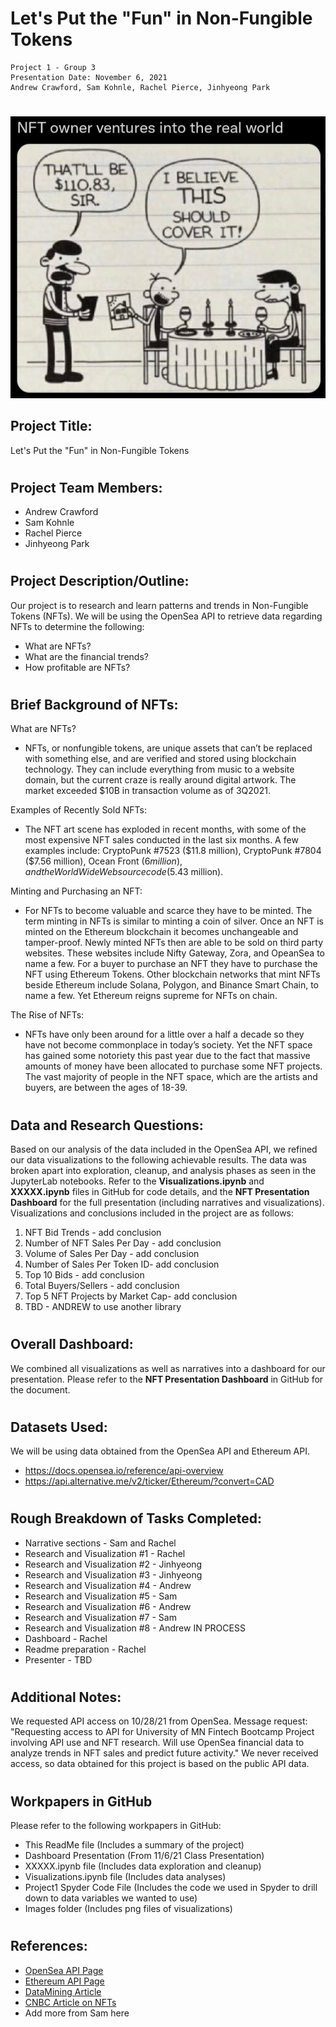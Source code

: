 # **Let's Put the "Fun" in Non-Fungible Tokens**

```
Project 1 - Group 3
Presentation Date: November 6, 2021
Andrew Crawford, Sam Kohnle, Rachel Pierce, Jinhyeong Park
```
#

![image](./images/NFT_comic.png)

## Project Title:
Let's Put the "Fun" in Non-Fungible Tokens

#

## Project Team Members:
- Andrew Crawford
- Sam Kohnle
- Rachel Pierce
- Jinhyeong Park

#

## Project Description/Outline:

Our project is to research and learn patterns and trends in Non-Fungible Tokens (NFTs).  We will be using the OpenSea API to retrieve data regarding NFTs to determine the following:
- What are NFTs?
- What are the financial trends?
- How profitable are NFTs?

#

## Brief Background of NFTs:
What are NFTs?
- NFTs, or nonfungible tokens, are unique assets that can’t be replaced with something else, and are verified and stored using blockchain technology.  They can include everything from music to a website domain, but the current craze is really around digital artwork. The market exceeded $10B in transaction volume as of 3Q2021.

Examples of Recently Sold NFTs:
- The NFT art scene has exploded in recent months, with some of the most expensive NFT sales conducted in the last six months.  A few examples include: CryptoPunk #7523 ($11.8 million), CryptoPunk #7804 ($7.56 million), Ocean Front ($6 million), and the World Wide Web source code ($5.43 million).

Minting and Purchasing an NFT:
- For NFTs to become valuable and scarce they have to be minted. The term minting in NFTs is similar to minting a coin of silver. Once an NFT is minted on the Ethereum blockchain it becomes unchangeable and tamper-proof. Newly minted NFTs then are able to be sold on third party websites. These websites include Nifty Gateway, Zora, and OpeanSea to name a few.  For a buyer to purchase an NFT they have to purchase the NFT using Ethereum Tokens.  Other blockchain networks that mint NFTs beside Ethereum include Solana, Polygon, and Binance Smart Chain, to name a few. Yet Ethereum reigns supreme for NFTs on chain.

The Rise of NFTs:
- NFTs have only been around for a little over a half a decade so they have not become commonplace in today’s society. Yet the NFT space has gained some notoriety this past year due to the fact that massive amounts of money have been allocated to purchase some NFT projects. The vast majority of people in the NFT space, which are the artists and buyers, are between the ages of 18-39.
#

##  Data and Research Questions:
Based on our analysis of the data included in the OpenSea API, we refined our data visualizations to the following achievable results.  The data was broken apart into exploration, cleanup, and analysis phases as seen in the JupyterLab notebooks.  Refer to the **Visualizations.ipynb** and **XXXXX.ipynb** files in GitHub for code details, and the **NFT Presentation Dashboard** for the full presentation (including narratives and visualizations).  Visualizations and conclusions included in the project are as follows:
1. NFT Bid Trends - add conclusion
2. Number of NFT Sales Per Day - add conclusion
1. Volume of Sales Per Day - add conclusion
2. Number of Sales Per Token ID- add conclusion
2. Top 10 Bids - add conclusion
1. Total Buyers/Sellers - add conclusion
2. Top 5 NFT Projects by Market Cap- add conclusion
1. TBD - ANDREW to use another library

#

## Overall Dashboard:
We combined all visualizations as well as narratives into a dashboard for our presentation. Please refer to the **NFT Presentation Dashboard** in GitHub for the document.

#

## Datasets Used:
We will be using data obtained from the OpenSea API and Ethereum API.
- https://docs.opensea.io/reference/api-overview
- https://api.alternative.me/v2/ticker/Ethereum/?convert=CAD

#

## Rough Breakdown of Tasks Completed:
- Narrative sections - Sam and Rachel
- Research and Visualization #1 - Rachel
- Research and Visualization #2 - Jinhyeong
- Research and Visualization #3 - Jinhyeong
- Research and Visualization #4 - Andrew
- Research and Visualization #5 - Sam
- Research and Visualization #6 - Andrew
- Research and Visualization #7 - Sam
- Research and Visualization #8 - Andrew IN PROCESS
- Dashboard - Rachel
- Readme preparation - Rachel
- Presenter -  TBD
#

## Additional Notes:
We requested API access on 10/28/21 from OpenSea.  Message request: "Requesting access to API for University of MN Fintech Bootcamp Project involving API use and NFT research.  Will use OpenSea financial data to analyze trends in NFT sales and predict future activity."  We never received access, so data obtained for this project is based on the public API data.

#

## Workpapers in GitHub
Please refer to the following workpapers in GitHub:
- This ReadMe file (Includes a summary of the project)
- Dashboard Presentation (From 11/6/21 Class Presentation)
- XXXXX.ipynb file (Includes data exploration and cleanup)
- Visualizations.ipynb file (Includes data analyses)
- Project1 Spyder Code File (Includes the code we used in Spyder to drill down to data variables we wanted to use)
- Images folder (Includes png files of visualizations)
#


## References:

- [OpenSea API Page](https://docs.opensea.io/reference/api-overview)
- [Ethereum API Page](https://api.alternative.me/v2/ticker/Ethereum/?convert=CAD)
- [DataMining Article](http://adilmoujahid.com/posts/2021/06/data-mining-meebits-nfts-python-opensea/)
- [CNBC Article on NFTs](https://www.cnbc.com/2021/10/16/what-are-nfts-heres-what-you-need-to-know-about-non-fungible-tokens.html)
- Add more from Sam here